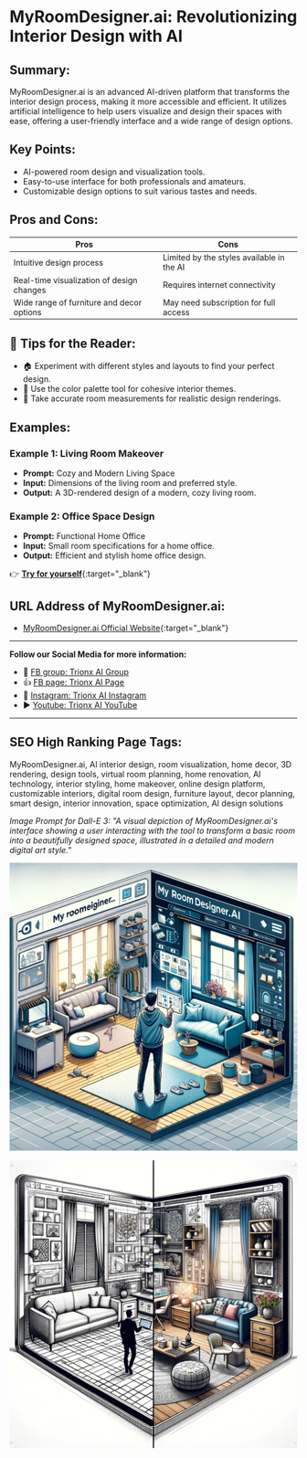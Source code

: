 

# MyRoomDesigner.ai: Revolutionizing Interior Design with AI

## Summary:
MyRoomDesigner.ai is an advanced AI-driven platform that transforms the interior design process, making it more accessible and efficient. It utilizes artificial intelligence to help users visualize and design their spaces with ease, offering a user-friendly interface and a wide range of design options.

## Key Points:
- AI-powered room design and visualization tools.
- Easy-to-use interface for both professionals and amateurs.
- Customizable design options to suit various tastes and needs.

## Pros and Cons:

| Pros                                  | Cons                                  |
|---------------------------------------|---------------------------------------|
| Intuitive design process              | Limited by the styles available in the AI |
| Real-time visualization of design changes | Requires internet connectivity         |
| Wide range of furniture and decor options | May need subscription for full access  |

## 🌟 Tips for the Reader:
- 🏠 Experiment with different styles and layouts to find your perfect design.
- 🎨 Use the color palette tool for cohesive interior themes.
- 📏 Take accurate room measurements for realistic design renderings.

## Examples:

### Example 1: Living Room Makeover
- **Prompt:** Cozy and Modern Living Space
- **Input:** Dimensions of the living room and preferred style.
- **Output:** A 3D-rendered design of a modern, cozy living room.

### Example 2: Office Space Design
- **Prompt:** Functional Home Office
- **Input:** Small room specifications for a home office.
- **Output:** Efficient and stylish home office design.

👉 [**Try for yourself**](https://www.myroomdesigner.ai/){:target="_blank"}

## URL Address of MyRoomDesigner.ai:
- [MyRoomDesigner.ai Official Website](https://www.myroomdesigner.ai/){:target="_blank"}

---

**Follow our Social Media for more information:**
- 📘 <a href="https://www.facebook.com/groups/trionxai" target="_blank">FB group: Trionx AI Group</a>
- 👍 <a href="https://www.facebook.com/ai.trionxai" target="_blank">FB page: Trionx AI Page</a>
- 📸 <a href="https://www.instagram.com/trionxai/" target="_blank">Instagram: Trionx AI Instagram</a>
- ▶️ <a href="https://www.youtube.com/@robotdocs/" target="_blank">Youtube: Trionx AI YouTube</a>

---

## SEO High Ranking Page Tags:
MyRoomDesigner.ai, AI interior design, room visualization, home decor, 3D rendering, design tools, virtual room planning, home renovation, AI technology, interior styling, home makeover, online design platform, customizable interiors, digital room design, furniture layout, decor planning, smart design, interior innovation, space optimization, AI design solutions


*Image Prompt for Dall-E 3: "A visual depiction of MyRoomDesigner.ai's interface showing a user interacting with the tool to transform a basic room into a beautifully designed space, illustrated in a detailed and modern digital art style."*


![Alt text](myroomdeisgner.png)

![Alt text](myroomdesign.png)